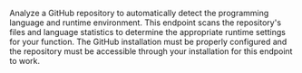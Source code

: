 Analyze a GitHub repository to automatically detect the programming language and runtime environment. This endpoint scans the repository's files and language statistics to determine the appropriate runtime settings for your function. The GitHub installation must be properly configured and the repository must be accessible through your installation for this endpoint to work.